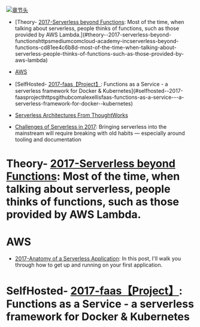 [![章节头](https://parg.co/UGo)](https://parg.co/b4z) 
 - [Theory- [2017-Serverless beyond Functions](https://medium.com/cloud-academy-inc/serverless-beyond-functions-cd81ee4c6b8d): Most of the time, when talking about serverless, people thinks of functions, such as those provided by AWS Lambda.](#theory--2017-serverless-beyond-functionshttpsmediumcomcloud-academy-incserverless-beyond-functions-cd81ee4c6b8d-most-of-the-time-when-talking-about-serverless-people-thinks-of-functions-such-as-those-provided-by-aws-lambda)
- [AWS](#aws)
- [SelfHosted- [2017-faas【Project】](https://github.com/alexellis/faas): Functions as a Service - a serverless framework for Docker & Kubernetes](#selfhosted--2017-faasprojecthttpsgithubcomalexellisfaas-functions-as-a-service---a-serverless-framework-for-docker--kubernetes) 

- [Serverless Architectures From ThoughtWorks](http://martinfowler.com/articles/serverless.html)
- [Challenges of Serverless in 2017](https://read.acloud.guru/challenges-of-serverless-in-2017-1086275165ec#.s7q05y9z6): Bringing serverless into the mainstream will require breaking with old habits — especially around tooling and documentation
# Theory- [2017-Serverless beyond Functions](https://medium.com/cloud-academy-inc/serverless-beyond-functions-cd81ee4c6b8d): Most of the time, when talking about serverless, people thinks of functions, such as those provided by AWS Lambda.
# AWS
- [2017-Anatomy of a Serverless Application](https://serverless.com/blog/anatomy-of-a-serverless-app/): In this post, I'll walk you through how to get up and running on your first application.
# SelfHosted- [2017-faas【Project】](https://github.com/alexellis/faas): Functions as a Service - a serverless framework for Docker & Kubernetes